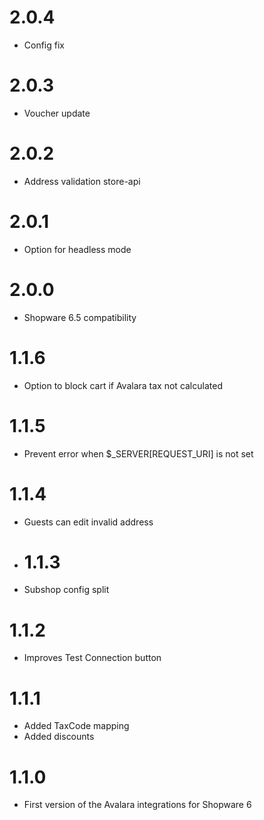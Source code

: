# 2.0.4
- Config fix

# 2.0.3
- Voucher update 

# 2.0.2
- Address validation store-api 

# 2.0.1
- Option for headless mode 

# 2.0.0
- Shopware 6.5 compatibility

# 1.1.6
- Option to block cart if Avalara tax not calculated

# 1.1.5
- Prevent error when $_SERVER[REQUEST_URI] is not set

# 1.1.4
- Guests can edit invalid address

- # 1.1.3
- Subshop config split

# 1.1.2
- Improves Test Connection button

# 1.1.1
- Added TaxCode mapping
- Added discounts

# 1.1.0
- First version of the Avalara integrations for Shopware 6
